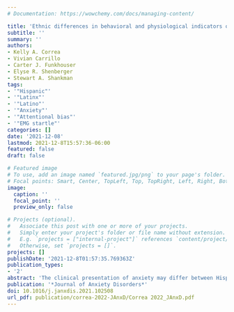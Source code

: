 ```yaml
---
# Documentation: https://wowchemy.com/docs/managing-content/

title: 'Ethnic differences in behavioral and physiological indicators of sensitivity to threat'
subtitle: ''
summary: ''
authors:
- Kelly A. Correa
- Vivian Carrillo
- Carter J. Funkhouser
- Elyse R. Shenberger
- Stewart A. Shankman
tags:
- '"Hispanic"'
- '"Latinx"'
- '"Latino"'
- '"Anxiety"'
- '"Attentional bias"'
- '"EMG startle"'
categories: []
date: '2021-12-08'
lastmod: 2021-12-8T15:57:36-06:00
featured: false
draft: false

# Featured image
# To use, add an image named `featured.jpg/png` to your page's folder.
# Focal points: Smart, Center, TopLeft, Top, TopRight, Left, Right, BottomLeft, Bottom, BottomRight.
image:
  caption: ''
  focal_point: ''
  preview_only: false

# Projects (optional).
#   Associate this post with one or more of your projects.
#   Simply enter your project's folder or file name without extension.
#   E.g. `projects = ["internal-project"]` references `content/project/deep-learning/index.md`.
#   Otherwise, set `projects = []`.
projects: []
publishDate: '2021-12-8T01:57:35.769363Z'
publication_types:
- '2'
abstract: 'The clinical presentation of anxiety may differ between Hispanics/Latinx (H/L) and non-H/L, although findings on ethnic differences in self-reported anxiety symptoms have been mixed. Fewer studies have focused on ethnic differences in quick and relatively automatic laboratory-assessed indicators of anxiety symptoms, which have the potential to be more objective indicators than self-report. Therefore, the present study examined ethnic differences in two laboratory-assessed indicators of threat sensitivity (an important transdiagnostic mechanism of anxiety): attentional bias to threat and electromyography startle reactivity to threat. White H/L (n = 117) and White non-H/L (n = 168) adults who were matched on demographics and lifetime psychopathology (including anxiety) completed a dot-probe task to assess attentional bias to threat and the No-Predictable-Unpredictable threat (NPU) task to assess startle reactivity to threat. Results indicated that H/L displayed less Slow Orientation (β = −0.27, p = 0.032), and increased Slow Disengagement (β = 0.31, p = 0.016) compared to non-H/L. H/L exhibited blunted overall startle compared to non-H/L (β = −0.30, p = 0.014), but groups did not differ in startle reactivity to either predictable or unpredictable threat. In summary, H/L and non-H/L may differ in their experience and presentation of anxiety symptoms and such differences may vary across indicators of sensitivity to threat.'
publication: '*Journal of Anxiety Disorders*'
doi: 10.1016/j.janxdis.2021.102508
url_pdf: publication/correa-2022-JAnxD/Correa 2022_JAnxD.pdf
---
```

